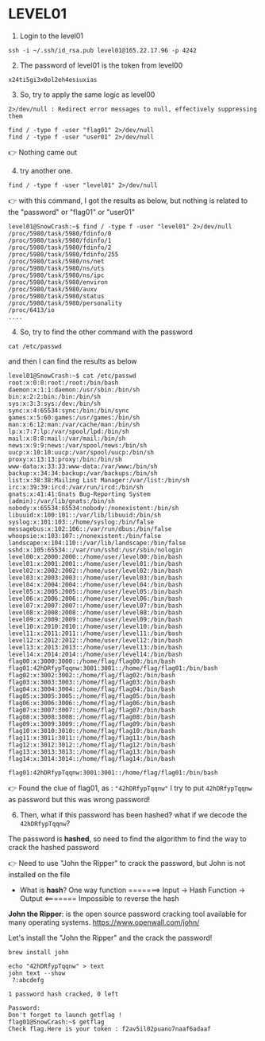 # LEVEL01

1. Login to the level01

```
ssh -i ~/.ssh/id_rsa.pub level01@165.22.17.96 -p 4242
```

2. The password of level01 is the token from level00

```
x24ti5gi3x0ol2eh4esiuxias
```

3. So, try to apply the same logic as level00

`2>/dev/null : Redirect error messages to null, effectively suppressing them`

```
find / -type f -user "flag01" 2>/dev/null
find / -type f -user "user01" 2>/dev/null
```

👉 Nothing came out

4. try another one.

```
find / -type f -user "level01" 2>/dev/null
```

👉 with this command, I got the results as below, but nothing is related to the "password" or "flag01" or "user01"

```
level01@SnowCrash:~$ find / -type f -user "level01" 2>/dev/null
/proc/5980/task/5980/fdinfo/0
/proc/5980/task/5980/fdinfo/1
/proc/5980/task/5980/fdinfo/2
/proc/5980/task/5980/fdinfo/255
/proc/5980/task/5980/ns/net
/proc/5980/task/5980/ns/uts
/proc/5980/task/5980/ns/ipc
/proc/5980/task/5980/environ
/proc/5980/task/5980/auxv
/proc/5980/task/5980/status
/proc/5980/task/5980/personality
/proc/6413/io
....
```

4. So, try to find the other command with the password

```
cat /etc/passwd
```

and then I can find the results as below

```
level01@SnowCrash:~$ cat /etc/passwd
root:x:0:0:root:/root:/bin/bash
daemon:x:1:1:daemon:/usr/sbin:/bin/sh
bin:x:2:2:bin:/bin:/bin/sh
sys:x:3:3:sys:/dev:/bin/sh
sync:x:4:65534:sync:/bin:/bin/sync
games:x:5:60:games:/usr/games:/bin/sh
man:x:6:12:man:/var/cache/man:/bin/sh
lp:x:7:7:lp:/var/spool/lpd:/bin/sh
mail:x:8:8:mail:/var/mail:/bin/sh
news:x:9:9:news:/var/spool/news:/bin/sh
uucp:x:10:10:uucp:/var/spool/uucp:/bin/sh
proxy:x:13:13:proxy:/bin:/bin/sh
www-data:x:33:33:www-data:/var/www:/bin/sh
backup:x:34:34:backup:/var/backups:/bin/sh
list:x:38:38:Mailing List Manager:/var/list:/bin/sh
irc:x:39:39:ircd:/var/run/ircd:/bin/sh
gnats:x:41:41:Gnats Bug-Reporting System (admin):/var/lib/gnats:/bin/sh
nobody:x:65534:65534:nobody:/nonexistent:/bin/sh
libuuid:x:100:101::/var/lib/libuuid:/bin/sh
syslog:x:101:103::/home/syslog:/bin/false
messagebus:x:102:106::/var/run/dbus:/bin/false
whoopsie:x:103:107::/nonexistent:/bin/false
landscape:x:104:110::/var/lib/landscape:/bin/false
sshd:x:105:65534::/var/run/sshd:/usr/sbin/nologin
level00:x:2000:2000::/home/user/level00:/bin/bash
level01:x:2001:2001::/home/user/level01:/bin/bash
level02:x:2002:2002::/home/user/level02:/bin/bash
level03:x:2003:2003::/home/user/level03:/bin/bash
level04:x:2004:2004::/home/user/level04:/bin/bash
level05:x:2005:2005::/home/user/level05:/bin/bash
level06:x:2006:2006::/home/user/level06:/bin/bash
level07:x:2007:2007::/home/user/level07:/bin/bash
level08:x:2008:2008::/home/user/level08:/bin/bash
level09:x:2009:2009::/home/user/level09:/bin/bash
level10:x:2010:2010::/home/user/level10:/bin/bash
level11:x:2011:2011::/home/user/level11:/bin/bash
level12:x:2012:2012::/home/user/level12:/bin/bash
level13:x:2013:2013::/home/user/level13:/bin/bash
level14:x:2014:2014::/home/user/level14:/bin/bash
flag00:x:3000:3000::/home/flag/flag00:/bin/bash
flag01:42hDRfypTqqnw:3001:3001::/home/flag/flag01:/bin/bash
flag02:x:3002:3002::/home/flag/flag02:/bin/bash
flag03:x:3003:3003::/home/flag/flag03:/bin/bash
flag04:x:3004:3004::/home/flag/flag04:/bin/bash
flag05:x:3005:3005::/home/flag/flag05:/bin/bash
flag06:x:3006:3006::/home/flag/flag06:/bin/bash
flag07:x:3007:3007::/home/flag/flag07:/bin/bash
flag08:x:3008:3008::/home/flag/flag08:/bin/bash
flag09:x:3009:3009::/home/flag/flag09:/bin/bash
flag10:x:3010:3010::/home/flag/flag10:/bin/bash
flag11:x:3011:3011::/home/flag/flag11:/bin/bash
flag12:x:3012:3012::/home/flag/flag12:/bin/bash
flag13:x:3013:3013::/home/flag/flag13:/bin/bash
flag14:x:3014:3014::/home/flag/flag14:/bin/bash
```

`flag01:42hDRfypTqqnw:3001:3001::/home/flag/flag01:/bin/bash`

👉 Found the clue of flag01, as : `"42hDRfypTqqnw"` I try to put `42hDRfypTqqnw` as password but this was wrong password!

6. Then, what if this password has been hashed? what if we decode the `42hDRfypTqqnw`?

The password is **hashed**, so need to find the algorithm to find the way to crack the hashed password

👉 Need to use "John the Ripper" to crack the password, but John is not installed on the file

- What is **hash**?
  One way function =======>
  Input -> Hash Function -> Output
  <======= Impossible to reverse the hash

**John the Ripper**: is the open source password cracking tool available for many operating systems.
https://www.openwall.com/john/

Let's install the "John the Ripper" and the crack the password!

```
brew install john
```

```
echo "42hDRfypTqqnw" > text
john text --show
 ?:abcdefg

1 password hash cracked, 0 left
```

```flag01@SnowCrash:~$ su flag01
Password:
Don't forget to launch getflag !
flag01@SnowCrash:~$ getflag
Check flag.Here is your token : f2av5il02puano7naaf6adaaf
```
